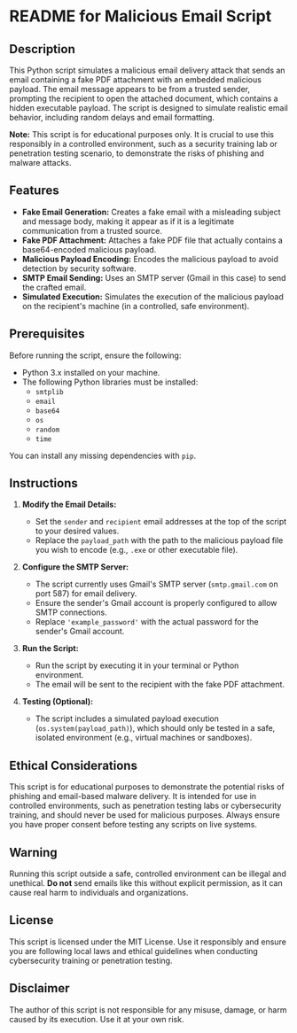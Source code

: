 
# README for Malicious Email Script

## Description
This Python script simulates a malicious email delivery attack that sends an email containing a fake PDF attachment with an embedded malicious payload. The email message appears to be from a trusted sender, prompting the recipient to open the attached document, which contains a hidden executable payload. The script is designed to simulate realistic email behavior, including random delays and email formatting.

**Note:** This script is for educational purposes only. It is crucial to use this responsibly in a controlled environment, such as a security training lab or penetration testing scenario, to demonstrate the risks of phishing and malware attacks.

## Features
- **Fake Email Generation:** Creates a fake email with a misleading subject and message body, making it appear as if it is a legitimate communication from a trusted source.
- **Fake PDF Attachment:** Attaches a fake PDF file that actually contains a base64-encoded malicious payload.
- **Malicious Payload Encoding:** Encodes the malicious payload to avoid detection by security software.
- **SMTP Email Sending:** Uses an SMTP server (Gmail in this case) to send the crafted email.
- **Simulated Execution:** Simulates the execution of the malicious payload on the recipient's machine (in a controlled, safe environment).

## Prerequisites
Before running the script, ensure the following:
- Python 3.x installed on your machine.
- The following Python libraries must be installed:
  - `smtplib`
  - `email`
  - `base64`
  - `os`
  - `random`
  - `time`
  
You can install any missing dependencies with `pip`.

## Instructions

1. **Modify the Email Details:**
   - Set the `sender` and `recipient` email addresses at the top of the script to your desired values.
   - Replace the `payload_path` with the path to the malicious payload file you wish to encode (e.g., `.exe` or other executable file).
   
2. **Configure the SMTP Server:**
   - The script currently uses Gmail's SMTP server (`smtp.gmail.com` on port 587) for email delivery.
   - Ensure the sender's Gmail account is properly configured to allow SMTP connections.
   - Replace `'example_password'` with the actual password for the sender's Gmail account.

3. **Run the Script:**
   - Run the script by executing it in your terminal or Python environment.
   - The email will be sent to the recipient with the fake PDF attachment.

4. **Testing (Optional):**
   - The script includes a simulated payload execution (`os.system(payload_path)`), which should only be tested in a safe, isolated environment (e.g., virtual machines or sandboxes).

## Ethical Considerations
This script is for educational purposes to demonstrate the potential risks of phishing and email-based malware delivery. It is intended for use in controlled environments, such as penetration testing labs or cybersecurity training, and should never be used for malicious purposes. Always ensure you have proper consent before testing any scripts on live systems.

## Warning
Running this script outside a safe, controlled environment can be illegal and unethical. **Do not** send emails like this without explicit permission, as it can cause real harm to individuals and organizations.

## License
This script is licensed under the MIT License. Use it responsibly and ensure you are following local laws and ethical guidelines when conducting cybersecurity training or penetration testing.

## Disclaimer
The author of this script is not responsible for any misuse, damage, or harm caused by its execution. Use it at your own risk.

